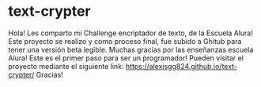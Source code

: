 # text-crypter
Hola! Les comparto mi Challenge encriptador de texto, de la Escuela Alura!
Este proyecto se realizo y como proceso final, fue subido a Ghitub para tener una versión beta legible. Muchas gracias por las enseñanzas escuela Alura!
Este es el primer paso para ser un programador!
Pueden visitar el proyecto mediante el siguiente link: https://alexisgg824.github.io/text-crypter/
Gracias!
